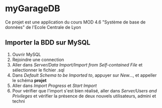 # myGarageDB
Ce projet est une application du cours MOD 4.6 "Système de base de données" de l'Ecole Centrale de Lyon

## Importer la BDD sur MySQL
1. Ouvrir MySQL
2. Rejoindre une connection
3. Aller dans *Server/Data Import/Import from Self-contained File* et sélectionner le fichier .sql
4. Dans *Default Schema to be Imported to*, appuyer sur *New...*, et appeller le schéma **projet**
5. Aller dans *Import Progress* et *Start Import*
6. Pour vérifier que l'import s'est bien réalisé, aller dans *Server/Users and Privileges* et vérifier la présence de deux nouvels utilisateurs, admini et techni
